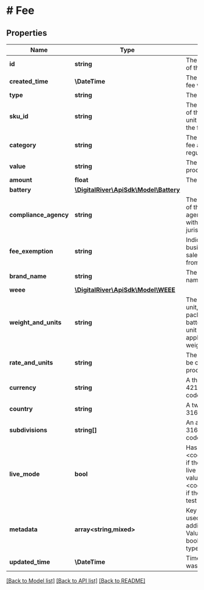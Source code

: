 # # Fee

## Properties

Name | Type | Description | Notes
------------ | ------------- | ------------- | -------------
**id** | **string** | The unique identifier of the fee. | [optional]
**created_time** | **\DateTime** | The time when the fee was created. | [optional]
**type** | **string** | The type of fee. | [optional]
**sku_id** | **string** | The unique identifer of the stock keeping unit associated with the fee. | [optional]
**category** | **string** | The category of the fee as defined by regulatory law. | [optional]
**value** | **string** | The value of the product. | [optional]
**amount** | **float** | The fee amount. | [optional]
**battery** | [**\DigitalRiver\ApiSdk\Model\Battery**](Battery.md) |  | [optional]
**compliance_agency** | **string** | The unique identifier of the recycling agency associated with the product&#39;s jurisdiction. | [optional]
**fee_exemption** | **string** | Indicates whether business to business sales are exempt from paying the fee. | [optional]
**brand_name** | **string** | The product&#39;s brand name. | [optional]
**weee** | [**\DigitalRiver\ApiSdk\Model\WEEE**](WEEE.md) |  | [optional]
**weight_and_units** | **string** | The weight of the unit, minus packaging or batteries, and the unit of measurement applied to the weight. | [optional]
**rate_and_units** | **string** | The fee amount to be charged per product quantity. | [optional]
**currency** | **string** | A three-letter ISO 4217 currency code. | [optional]
**country** | **string** | A two-letter ISO 3166 country code. | [optional]
**subdivisions** | **string[]** | An array of ISO 3166-2 subdivision codes. | [optional]
**live_mode** | **bool** | Has the value &lt;code&gt;true&lt;/code&gt; if the object exists in live mode or the value &lt;code&gt;false&lt;/code&gt; if the object exists in test mode. | [optional]
**metadata** | **array<string,mixed>** | Key-value pairs used to store additional data. Value can be string, boolean or integer types. | [optional]
**updated_time** | **\DateTime** | Time when the fee was last updated. | [optional]

[[Back to Model list]](../../README.md#models) [[Back to API list]](../../README.md#endpoints) [[Back to README]](../../README.md)
